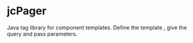 jcPager
=======

Java tag library for component templates.  Define the template , give the query and pass parameters. 
